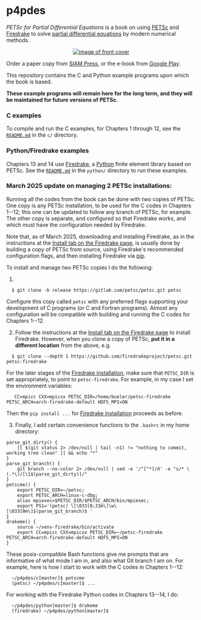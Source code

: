 p4pdes
======

_PETSc for Partial Differential Equations_ is a book on using [PETSc](https://petsc.org/release/) and [Firedrake](https://www.firedrakeproject.org/) to solve [partial differential equations](https://en.wikipedia.org/wiki/Partial_differential_equation) by modern numerical methods.

<p align="center">
  <a  href="https://doi.org/10.1137/1.9781611976311"> <img src="frontcover.jpg" alt="image of front cover" /img> </a>
</p>

Order a paper copy from [SIAM Press](https://doi.org/10.1137/1.9781611976311), or the e-book from [Google Play](https://play.google.com/store/books/details/Ed_Bueler_PETSc_for_Partial_Differential_Equations?id=tgMHEAAAQBAJ).

This repository contains the C and Python example programs upon which the book is based.

**These example programs will remain here for the long term, and they will be maintained for future versions of PETSc.**

### C examples

To compile and run the C examples, for Chapters 1 through 12, see the [`README.md`](c/README.md) in the `c/` directory.

### Python/Firedrake examples

Chapters 13 and 14 use [Firedrake](https://www.firedrakeproject.org/), a [Python](https://www.python.org/) finite element library based on PETSc.  See the [`README.md`](python/README.md) in the `python/` directory to run these examples.

### March 2025 update on managing 2 PETSc installations:

Running all the codes from the book can be done with two copies of PETSc.  One copy is any PETSc installation, to be used for the C codes in Chapters 1--12; this one can be updated to follow any branch of PETSc, for example.  The other copy is separate, and configured so that Firedrake works, and which must have the configuration needed by Firedrake.

Note that, as of March 2025, downloading and installing Firedrake, as in the instructions at the [Install tab on the Firedrake page](https://www.firedrakeproject.org/install.html), is usually done by building a copy of PETSc from source, using Firedrake's recommended configuration flags, and then installing Firedrake via [pip](https://pypi.org/project/pip/).

To install and manage two PETSc copies I do the following:

  1.
```
  $ git clone -b release https://gitlab.com/petsc/petsc.git petsc
```
  Configure this copy called `petsc` with any preferred flags supporting your development of C programs (or C and Fortran programs).  Almost any configuration will be compatible with building and running the C codes for Chapters 1--12.

  2. Follow the instructions at the [Install tab on the Firedrake page](https://www.firedrakeproject.org/install.html) to install Firedrake.  However, when you clone a copy of PETSc, **put it in a different location** from the above, e.g.
```
  $ git clone --depth 1 https://github.com/firedrakeproject/petsc.git petsc-firedrake
```
  For the later stages of the [Firedrake installation](https://www.firedrakeproject.org/install.html), make sure that `PETSC_DIR` is set appropriately, to point to `petsc-firedrake`.  For example, in my case I set the environment variables:
```
   CC=mpicc CXX=mpicxx PETSC_DIR=/home/bueler/petsc-firedrake PETSC_ARCH=arch-firedrake-default HDF5_MPI=ON
```
  Then the `pip install ...` for [Firedrake installation](https://www.firedrakeproject.org/install.html) proceeds as before.

  3. Finally, I add certain convenience functions to the `.bashrc` in my home directory:
```
parse_git_dirty() {
    [[ $(git status 2> /dev/null | tail -n1) != "nothing to commit, working tree clean" ]] && echo "*"
}
parse_git_branch() {
    git branch --no-color 2> /dev/null | sed -e '/^[^*]/d' -e "s/* \(.*\)/[\1$(parse_git_dirty)]/"
}
petscme() {
    export PETSC_DIR=~/petsc;
    export PETSC_ARCH=linux-c-dbg;
    alias mpiexec=$PETSC_DIR/$PETSC_ARCH/bin/mpiexec;
    export PS1='(petsc) \[\033[0;33m\]\w\[\033[0m\]$(parse_git_branch)$ '
}
drakeme() {
    source ~/venv-firedrake/bin/activate
    export CC=mpicc CXX=mpicxx PETSC_DIR=~/petsc-firedrake PETSC_ARCH=arch-firedrake-default HDF5_MPI=ON
}
```
  These posix-compatible Bash functions give me prompts that are informative of what mode I am in, and also what Git branch I am on.  For example, here is how I start to work with the C codes in Chapters 1--12:
```
  ~/p4pdes/c[master]$ petscme
  (petsc) ~/p4pdes/c[master]$ ...
```
  For working with the Firedrake Python codes in Chapters 13--14, I do:
```
  ~/p4pdes/python[master]$ drakeme
  (firedrake) ~/p4pdes/python[master]$ 
```
